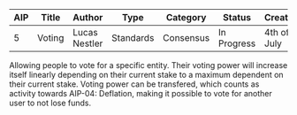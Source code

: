 | AIP | Title | Author | Type | Category | Status | Created |
|---|---|---|---|---|---|---|
| 5 | Voting | Lucas Nestler | Standards | Consensus | In Progress | 4th of July |

Allowing people to vote for a specific entity. Their voting power will increase itself linearly depending on their current stake to a maximum dependent on their current stake. Voting power can be transfered, which counts as activity towards AIP-04: Deflation, making it possible to vote for another user to not lose funds. 
